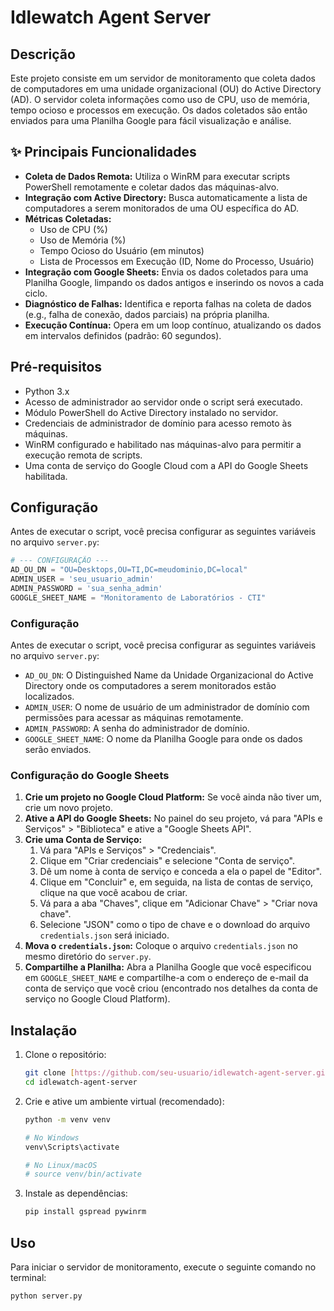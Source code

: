 # Idlewatch Agent Server

## Descrição

Este projeto consiste em um servidor de monitoramento que coleta dados de computadores em uma unidade organizacional (OU) do Active Directory (AD). O servidor coleta informações como uso de CPU, uso de memória, tempo ocioso e processos em execução. Os dados coletados são então enviados para uma Planilha Google para fácil visualização e análise.


## ✨ Principais Funcionalidades

- **Coleta de Dados Remota:** Utiliza o WinRM para executar scripts PowerShell remotamente e coletar dados das máquinas-alvo.
- **Integração com Active Directory:** Busca automaticamente a lista de computadores a serem monitorados de uma OU específica do AD.
- **Métricas Coletadas:**
    - Uso de CPU (%)
    - Uso de Memória (%)
    - Tempo Ocioso do Usuário (em minutos)
    - Lista de Processos em Execução (ID, Nome do Processo, Usuário)
- **Integração com Google Sheets:** Envia os dados coletados para uma Planilha Google, limpando os dados antigos e inserindo os novos a cada ciclo.
- **Diagnóstico de Falhas:** Identifica e reporta falhas na coleta de dados (e.g., falha de conexão, dados parciais) na própria planilha.
- **Execução Contínua:** Opera em um loop contínuo, atualizando os dados em intervalos definidos (padrão: 60 segundos).

## Pré-requisitos

- Python 3.x
- Acesso de administrador ao servidor onde o script será executado.
- Módulo PowerShell do Active Directory instalado no servidor.
- Credenciais de administrador de domínio para acesso remoto às máquinas.
- WinRM configurado e habilitado nas máquinas-alvo para permitir a execução remota de scripts.
- Uma conta de serviço do Google Cloud com a API do Google Sheets habilitada.

## Configuração

Antes de executar o script, você precisa configurar as seguintes variáveis no arquivo `server.py`:

```python
# --- CONFIGURAÇÃO ---
AD_OU_DN = "OU=Desktops,OU=TI,DC=meudominio,DC=local"
ADMIN_USER = 'seu_usuario_admin'
ADMIN_PASSWORD = 'sua_senha_admin'
GOOGLE_SHEET_NAME = "Monitoramento de Laboratórios - CTI"
```
### Configuração

Antes de executar o script, você precisa configurar as seguintes variáveis no arquivo `server.py`:

- `AD_OU_DN`: O Distinguished Name da Unidade Organizacional do Active Directory onde os computadores a serem monitorados estão localizados.
- `ADMIN_USER`: O nome de usuário de um administrador de domínio com permissões para acessar as máquinas remotamente.
- `ADMIN_PASSWORD`: A senha do administrador de domínio.
- `GOOGLE_SHEET_NAME`: O nome da Planilha Google para onde os dados serão enviados.

### Configuração do Google Sheets

1.  **Crie um projeto no Google Cloud Platform:** Se você ainda não tiver um, crie um novo projeto.
2.  **Ative a API do Google Sheets:** No painel do seu projeto, vá para "APIs e Serviços" > "Biblioteca" e ative a "Google Sheets API".
3.  **Crie uma Conta de Serviço:**
    1.  Vá para "APIs e Serviços" > "Credenciais".
    2.  Clique em "Criar credenciais" e selecione "Conta de serviço".
    3.  Dê um nome à conta de serviço e conceda a ela o papel de "Editor".
    4.  Clique em "Concluir" e, em seguida, na lista de contas de serviço, clique na que você acabou de criar.
    5.  Vá para a aba "Chaves", clique em "Adicionar Chave" > "Criar nova chave".
    6.  Selecione "JSON" como o tipo de chave e o download do arquivo `credentials.json` será iniciado.
4.  **Mova o `credentials.json`:** Coloque o arquivo `credentials.json` no mesmo diretório do `server.py`.
5.  **Compartilhe a Planilha:** Abra a Planilha Google que você especificou em `GOOGLE_SHEET_NAME` e compartilhe-a com o endereço de e-mail da conta de serviço que você criou (encontrado nos detalhes da conta de serviço no Google Cloud Platform).

## Instalação

1.  Clone o repositório:
    ```bash
    git clone [https://github.com/seu-usuario/idlewatch-agent-server.git](https://github.com/seu-usuario/idlewatch-agent-server.git)
    cd idlewatch-agent-server
    ```
2.  Crie e ative um ambiente virtual (recomendado):
    ```bash
    python -m venv venv
    
    # No Windows
    venv\Scripts\activate
    
    # No Linux/macOS
    # source venv/bin/activate
    ```
3.  Instale as dependências:
    ```bash
    pip install gspread pywinrm
    ```

## Uso

Para iniciar o servidor de monitoramento, execute o seguinte comando no terminal:

```bash
python server.py
